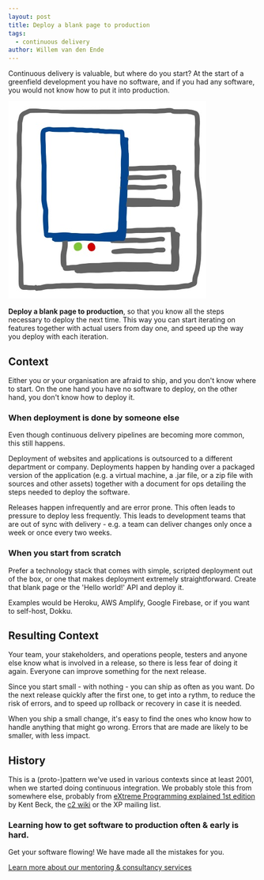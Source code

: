 ```yaml
---
layout: post
title: Deploy a blank page to production
tags:
  - continuous delivery
author: Willem van den Ende
---
```


Continuous delivery is valuable, but where do you start? At the start of
a greenfield development you have no software, and if you had any
software, you would not know how to put it into production.

<div class="shout-out">
  <div>
    <img src="/attachments/blogposts/2020/deploy-empty-page.png" alt="deploy an empty page">
  </div>
  <div>
    <p><strong>Deploy a blank page to production</strong>, so that you know all the steps
necessary to deploy the next time. This way you can start iterating on
features together with actual users from day one, and speed up the way you
deploy with each iteration.
    </p>
  </div>
</div>

## Context

Either you or your organisation are afraid to ship, and you don't know where to
start. On the one hand you have no software to deploy, on the other hand, you
don't know how to deploy it.

### When deployment is done by someone else

Even though continuous delivery pipelines are becoming more common, this still
happens.

Deployment of websites and applications is outsourced to a
different department or company. Deployments happen by handing over a
packaged version of the application (e.g. a virtual machine, a .jar
file, or a zip file with sources and other assets) together with a document for ops detailing the steps needed to deploy the software.

Releases happen infrequently and are error prone. This often leads to pressure to deploy less frequently. This leads to development teams that are out of sync
with delivery - e.g. a team can deliver changes only once a week or once every two weeks.

### When you start from scratch

Prefer a technology stack that comes with simple, scripted deployment out of the
box, or one that makes deployment extremely straightforward. Create that blank page or the 'Hello world!' API and deploy it.

Examples would be Heroku, AWS Amplify, Google Firebase, or if you want to self-host, Dokku.

## Resulting Context

Your team, your stakeholders, and operations people, testers and anyone
else know what is involved in a release, so there is less fear
of doing it again. Everyone can improve something for the next
release. 

Since you start small - with nothing - you can ship as often as
you want. Do the next release quickly after the first one, to get into a rythm, to reduce the risk of errors, and to speed up
rollback or recovery in case it is needed.

When you ship a small change, it's easy to find the ones who know how to handle
anything that might go wrong. Errors that are made are likely to be smaller,
with less impact.

## History

This is a (proto-)pattern we've used in various contexts since at least 2001, when we started doing continuous integration. We probably stole this from
somewhere else, probably from [eXtreme Programming explained 1st edition](https://www.amazon.com/Extreme-Programming-Explained-Embrace-Change/dp/0201616416) by
Kent Beck, the
[c2 wiki](http://wiki.c2.org) or the XP mailing list.

<aside>
  <h3>Learning how to get software to production often & early is hard.</h3>
  <p>Get your software flowing! We have made all the mistakes for you.</p>
  <p><div>
    <a href="/consulting">Learn more about our mentoring & consultancy services</a>
  </div></p>
</aside>
